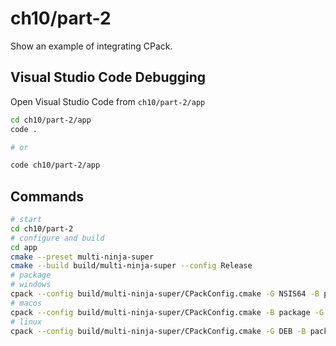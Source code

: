 # ch10/part-2

Show an example of integrating CPack.

## Visual Studio Code Debugging

Open Visual Studio Code from `ch10/part-2/app`

```bash
cd ch10/part-2/app
code .

# or

code ch10/part-2/app
```

## Commands

```bash
# start
cd ch10/part-2
# configure and build
cd app
cmake --preset multi-ninja-super
cmake --build build/multi-ninja-super --config Release
# package
# windows
cpack --config build/multi-ninja-super/CPackConfig.cmake -G NSIS64 -B package
# macos
cpack --config build/multi-ninja-super/CPackConfig.cmake -B package -G Bundle
# linux
cpack --config build/multi-ninja-super/CPackConfig.cmake -G DEB -B package
```
